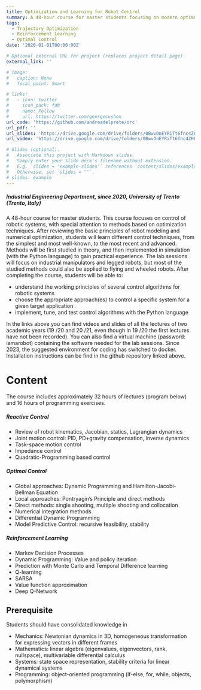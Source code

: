 ```yaml
---
title: Optimization and Learning for Robot Control
summary: A 48-hour course for master students focusing on modern optimal control and reinforcement learning techniques for robot control
tags:
  - Trajectory Optimization
  - Reinforcement Learning
  - Optimal Control
date: '2020-01-01T00:00:00Z'

# Optional external URL for project (replaces project detail page).
external_link: ''

# image:
#   caption: None
#   focal_point: Smart

# links:
#   - icon: twitter
#     icon_pack: fab
#     name: Follow
#     url: https://twitter.com/georgecushen
url_code: 'https://github.com/andreadelprete/orc'
url_pdf: ''
url_slides: 'https://drive.google.com/drive/folders/0BwvOnEYRiTt6fnc4ZHFrVUpjNDliQXlUdWdwRE82eTNSZWNlU19OY0JpMkZ5Q3lwb0hacFE?resourcekey=0-I1fIOhuCcD70vbpYMve4MQ&usp=sharing'
url_video: 'https://drive.google.com/drive/folders/0BwvOnEYRiTt6fnc4ZHFrVUpjNDliQXlUdWdwRE82eTNSZWNlU19OY0JpMkZ5Q3lwb0hacFE?resourcekey=0-I1fIOhuCcD70vbpYMve4MQ&usp=sharing'

# Slides (optional).
#   Associate this project with Markdown slides.
#   Simply enter your slide deck's filename without extension.
#   E.g. `slides = "example-slides"` references `content/slides/example-slides.md`.
#   Otherwise, set `slides = ""`.
# slides: example
---
```


##### Industrial Engineering Department, since 2020, University of Trento (Trento, Italy)

A 48-hour course for master students. 
This course focuses on control of robotic systems, with special attention to methods based on optimization techniques. After reviewing the basic principles of robot modeling and numerical optimization, students will learn different control techniques, from the simplest and most well-known, to the most recent and advanced. Methods will be first studied in theory, and then implemented in simulation (with the Python language) to gain practical experience. The lab sessions will focus on industrial manipulators and legged robots, but most of the studied methods could also be applied to flying and wheeled robots. After completing the course, students will be able to:
- understand the working principles of several control algorithms for robotic systems
- choose the appropriate approach(es) to control a specific system for a given target application
- implement, tune, and test control algorithms with the Python language


In the links above you can find videos and slides of all the lectures of two academic years (19 /20 and 20 /21, even though in 19 /20 the first lectures have not been recorded). You can also find a virtual machine (password: iamarobot) containing the software needed for the lab sessions. Since 2023, the suggested environment for coding has switched to docker. Installation instructions can be find in the github repository linked above.

# Content 
The course includes approximately 32 hours of lectures (program below) and 16 hours of programming exercises.

##### Reactive Control

* Review of robot kinematics, Jacobian, statics, Lagrangian dynamics
* Joint motion control: PID, PD+gravity compensation, inverse dynamics
* Task-space motion control
* Impedance control
* Quadratic-Programming based control

##### Optimal Control

* Global approaches: Dynamic Programming and Hamilton-Jacobi-Bellman Equation
* Local approaches: Pontryagin’s Principle and direct methods
* Direct methods: single shooting, multiple shooting and collocation
* Numerical integration methods
* Differential Dynamic Programming
* Model Predictive Control: recursive feasibility, stability

##### Reinforcement Learning

* Markov Decision Processes
* Dynamic Programming: Value and policy iteration
* Prediction with Monte Carlo and Temporal Difference learning
* Q-learning
* SARSA
* Value function approximation
* Deep Q-Network


## Prerequisite
Students should have consolidated knowledge in

- Mechanics: Newtonian dynamics in 3D, homogeneous transformation for expressing vectors in different frames
- Mathematics: linear algebra (eigenvalues, eigenvectors, rank, nullspace), multivariable differential calculus
- Systems: state space representation, stability criteria for linear dynamical systems
- Programming: object-oriented programming (if-else, for, while, objects, polymorphism)